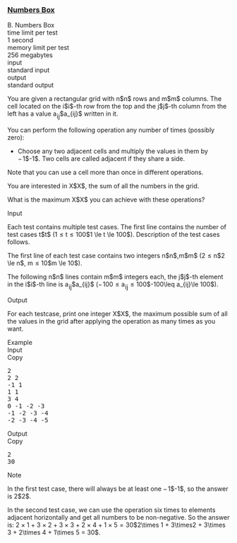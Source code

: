 <h3><a href="https://codeforces.com/contest/1447/problem/B" target="_blank" rel="noopener noreferrer">Numbers Box</a></h3>

<div class="header"><div class="title">B. Numbers Box</div><div class="time-limit"><div class="property-title">time limit per test</div>1 second</div><div class="memory-limit"><div class="property-title">memory limit per test</div>256 megabytes</div><div class="input-file input-standard"><div class="property-title">input</div>standard input</div><div class="output-file output-standard"><div class="property-title">output</div>standard output</div></div><div><p>You are given a rectangular grid with <span class="MathJax_Preview" style="color: inherit;"><span class="MJXp-math" id="MJXp-Span-1"><span class="MJXp-mi MJXp-italic" id="MJXp-Span-2">n</span></span></span>$n$ rows and <span class="MathJax_Preview" style="color: inherit;"><span class="MJXp-math" id="MJXp-Span-3"><span class="MJXp-mi MJXp-italic" id="MJXp-Span-4">m</span></span></span>$m$ columns. The cell located on the <span class="MathJax_Preview" style="color: inherit;"><span class="MJXp-math" id="MJXp-Span-5"><span class="MJXp-mi MJXp-italic" id="MJXp-Span-6">i</span></span></span>$i$-th row from the top and the <span class="MathJax_Preview" style="color: inherit;"><span class="MJXp-math" id="MJXp-Span-7"><span class="MJXp-mi MJXp-italic" id="MJXp-Span-8">j</span></span></span>$j$-th column from the left has a value <span class="MathJax_Preview" style="color: inherit;"><span class="MJXp-math" id="MJXp-Span-9"><span class="MJXp-msubsup" id="MJXp-Span-10"><span class="MJXp-mi MJXp-italic" id="MJXp-Span-11" style="margin-right: 0.05em;">a</span><span class="MJXp-mrow MJXp-script" id="MJXp-Span-12" style="vertical-align: -0.4em;"><span class="MJXp-mi MJXp-italic" id="MJXp-Span-13">i</span><span class="MJXp-mi MJXp-italic" id="MJXp-Span-14">j</span></span></span></span></span>$a_{ij}$ written in it.</p><p>You can perform the following operation any number of times (possibly zero):</p><ul> <li> Choose any two adjacent cells and multiply the values in them by <span class="MathJax_Preview" style="color: inherit;"><span class="MJXp-math" id="MJXp-Span-15"><span class="MJXp-mo" id="MJXp-Span-16" style="margin-left: 0em; margin-right: 0.111em;">−</span><span class="MJXp-mn" id="MJXp-Span-17">1</span></span></span>$-1$. Two cells are called adjacent if they share a side. </li></ul><p>Note that you can use a cell more than once in different operations.</p><p>You are interested in <span class="MathJax_Preview" style="color: inherit;"><span class="MJXp-math" id="MJXp-Span-18"><span class="MJXp-mi MJXp-italic" id="MJXp-Span-19">X</span></span></span>$X$, the <span class="tex-font-style-bf">sum</span> of all the numbers in the grid. </p><p>What is the maximum <span class="MathJax_Preview" style="color: inherit;"><span class="MJXp-math" id="MJXp-Span-20"><span class="MJXp-mi MJXp-italic" id="MJXp-Span-21">X</span></span></span>$X$ you can achieve with these operations?</p></div><div class="input-specification"><div class="section-title">Input</div><p>Each test contains multiple test cases. The first line contains the number of test cases <span class="MathJax_Preview" style="color: inherit;"><span class="MJXp-math" id="MJXp-Span-22"><span class="MJXp-mi MJXp-italic" id="MJXp-Span-23">t</span></span></span>$t$ (<span class="MathJax_Preview" style="color: inherit;"><span class="MJXp-math" id="MJXp-Span-24"><span class="MJXp-mn" id="MJXp-Span-25">1</span><span class="MJXp-mo" id="MJXp-Span-26" style="margin-left: 0.333em; margin-right: 0.333em;">≤</span><span class="MJXp-mi MJXp-italic" id="MJXp-Span-27">t</span><span class="MJXp-mo" id="MJXp-Span-28" style="margin-left: 0.333em; margin-right: 0.333em;">≤</span><span class="MJXp-mn" id="MJXp-Span-29">100</span></span></span>$1 \le t \le 100$). Description of the test cases follows.</p><p>The first line of each test case contains two integers <span class="MathJax_Preview" style="color: inherit;"><span class="MJXp-math" id="MJXp-Span-30"><span class="MJXp-mi MJXp-italic" id="MJXp-Span-31">n</span></span></span>$n$,<span class="MathJax_Preview" style="color: inherit;"><span class="MJXp-math" id="MJXp-Span-32"><span class="MJXp-mi MJXp-italic" id="MJXp-Span-33">m</span></span></span>$m$ (<span class="MathJax_Preview" style="color: inherit;"><span class="MJXp-math" id="MJXp-Span-34"><span class="MJXp-mn" id="MJXp-Span-35">2</span><span class="MJXp-mo" id="MJXp-Span-36" style="margin-left: 0.333em; margin-right: 0.333em;">≤</span><span class="MJXp-mi MJXp-italic" id="MJXp-Span-37">n</span></span></span>$2 \le n$, <span class="MathJax_Preview" style="color: inherit;"><span class="MJXp-math" id="MJXp-Span-38"><span class="MJXp-mi MJXp-italic" id="MJXp-Span-39">m</span><span class="MJXp-mo" id="MJXp-Span-40" style="margin-left: 0.333em; margin-right: 0.333em;">≤</span><span class="MJXp-mn" id="MJXp-Span-41">10</span></span></span>$m \le 10$). </p><p>The following <span class="MathJax_Preview" style="color: inherit;"><span class="MJXp-math" id="MJXp-Span-42"><span class="MJXp-mi MJXp-italic" id="MJXp-Span-43">n</span></span></span>$n$ lines contain <span class="MathJax_Preview" style="color: inherit;"><span class="MJXp-math" id="MJXp-Span-44"><span class="MJXp-mi MJXp-italic" id="MJXp-Span-45">m</span></span></span>$m$ integers each, the <span class="MathJax_Preview" style="color: inherit;"><span class="MJXp-math" id="MJXp-Span-46"><span class="MJXp-mi MJXp-italic" id="MJXp-Span-47">j</span></span></span>$j$-th element in the <span class="MathJax_Preview" style="color: inherit;"><span class="MJXp-math" id="MJXp-Span-48"><span class="MJXp-mi MJXp-italic" id="MJXp-Span-49">i</span></span></span>$i$-th line is <span class="MathJax_Preview" style="color: inherit;"><span class="MJXp-math" id="MJXp-Span-50"><span class="MJXp-msubsup" id="MJXp-Span-51"><span class="MJXp-mi MJXp-italic" id="MJXp-Span-52" style="margin-right: 0.05em;">a</span><span class="MJXp-mrow MJXp-script" id="MJXp-Span-53" style="vertical-align: -0.4em;"><span class="MJXp-mi MJXp-italic" id="MJXp-Span-54">i</span><span class="MJXp-mi MJXp-italic" id="MJXp-Span-55">j</span></span></span></span></span>$a_{ij}$ (<span class="MathJax_Preview" style="color: inherit;"><span class="MJXp-math" id="MJXp-Span-56"><span class="MJXp-mo" id="MJXp-Span-57" style="margin-left: 0em; margin-right: 0.111em;">−</span><span class="MJXp-mn" id="MJXp-Span-58">100</span><span class="MJXp-mo" id="MJXp-Span-59" style="margin-left: 0.333em; margin-right: 0.333em;">≤</span><span class="MJXp-msubsup" id="MJXp-Span-60"><span class="MJXp-mi MJXp-italic" id="MJXp-Span-61" style="margin-right: 0.05em;">a</span><span class="MJXp-mrow MJXp-script" id="MJXp-Span-62" style="vertical-align: -0.4em;"><span class="MJXp-mi MJXp-italic" id="MJXp-Span-63">i</span><span class="MJXp-mi MJXp-italic" id="MJXp-Span-64">j</span></span></span><span class="MJXp-mo" id="MJXp-Span-65" style="margin-left: 0.333em; margin-right: 0.333em;">≤</span><span class="MJXp-mn" id="MJXp-Span-66">100</span></span></span>$-100\leq a_{ij}\le 100$).</p></div><div class="output-specification"><div class="section-title">Output</div><p>For each testcase, print one integer <span class="MathJax_Preview" style="color: inherit;"><span class="MJXp-math" id="MJXp-Span-67"><span class="MJXp-mi MJXp-italic" id="MJXp-Span-68">X</span></span></span>$X$, the maximum possible sum of all the values in the grid after applying the operation as many times as you want.</p></div><div class="sample-tests"><div class="section-title">Example</div><div class="sample-test"><div class="input"><div class="title">Input<div title="Copy" data-clipboard-target="#id009467085264904359" id="id00877151656036435" class="input-output-copier">Copy</div></div><pre id="id009467085264904359">2
2 2
-1 1
1 1
3 4
0 -1 -2 -3
-1 -2 -3 -4
-2 -3 -4 -5
</pre></div><div class="output"><div class="title">Output<div title="Copy" data-clipboard-target="#id001395929089815876" id="id0021891152636756872" class="input-output-copier">Copy</div></div><pre id="id001395929089815876">2
30
</pre></div></div></div><div class="note"><div class="section-title">Note</div><p>In the first test case, there will always be at least one <span class="MathJax_Preview" style="color: inherit;"><span class="MJXp-math" id="MJXp-Span-69"><span class="MJXp-mo" id="MJXp-Span-70" style="margin-left: 0em; margin-right: 0.111em;">−</span><span class="MJXp-mn" id="MJXp-Span-71">1</span></span></span>$-1$, so the answer is <span class="MathJax_Preview" style="color: inherit;"><span class="MJXp-math" id="MJXp-Span-72"><span class="MJXp-mn" id="MJXp-Span-73">2</span></span></span>$2$. </p><p>In the second test case, we can use the operation six times to elements adjacent horizontally and get all numbers to be non-negative. So the answer is: <span class="MathJax_Preview" style="color: inherit;"><span class="MJXp-math" id="MJXp-Span-74"><span class="MJXp-mn" id="MJXp-Span-75">2</span><span class="MJXp-mo" id="MJXp-Span-76" style="margin-left: 0.267em; margin-right: 0.267em;">×</span><span class="MJXp-mn" id="MJXp-Span-77">1</span><span class="MJXp-mo" id="MJXp-Span-78" style="margin-left: 0.267em; margin-right: 0.267em;">+</span><span class="MJXp-mn" id="MJXp-Span-79">3</span><span class="MJXp-mo" id="MJXp-Span-80" style="margin-left: 0.267em; margin-right: 0.267em;">×</span><span class="MJXp-mn" id="MJXp-Span-81">2</span><span class="MJXp-mo" id="MJXp-Span-82" style="margin-left: 0.267em; margin-right: 0.267em;">+</span><span class="MJXp-mn" id="MJXp-Span-83">3</span><span class="MJXp-mo" id="MJXp-Span-84" style="margin-left: 0.267em; margin-right: 0.267em;">×</span><span class="MJXp-mn" id="MJXp-Span-85">3</span><span class="MJXp-mo" id="MJXp-Span-86" style="margin-left: 0.267em; margin-right: 0.267em;">+</span><span class="MJXp-mn" id="MJXp-Span-87">2</span><span class="MJXp-mo" id="MJXp-Span-88" style="margin-left: 0.267em; margin-right: 0.267em;">×</span><span class="MJXp-mn" id="MJXp-Span-89">4</span><span class="MJXp-mo" id="MJXp-Span-90" style="margin-left: 0.267em; margin-right: 0.267em;">+</span><span class="MJXp-mn" id="MJXp-Span-91">1</span><span class="MJXp-mo" id="MJXp-Span-92" style="margin-left: 0.267em; margin-right: 0.267em;">×</span><span class="MJXp-mn" id="MJXp-Span-93">5</span><span class="MJXp-mo" id="MJXp-Span-94" style="margin-left: 0.333em; margin-right: 0.333em;">=</span><span class="MJXp-mn" id="MJXp-Span-95">30</span></span></span>$2\times 1 + 3\times2 + 3\times 3 + 2\times 4 + 1\times 5 = 30$.</p></div>